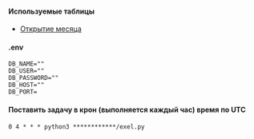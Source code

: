 #### Используемые таблицы
- [Открытие месяца](https://docs.google.com/spreadsheets/d/1eM9elG7gj4_KRCpTAGS-dcqbVVjCP7geidP0vzGHAlg/edit#gid=1601388241)

#### .env
```
DB_NAME=""
DB_USER=""
DB_PASSWORD=""
DB_HOST=""
DB_PORT=
```
#### Поставить задачу в крон (выполняется каждый час) время по UTC
```
0 4 * * * python3 ************/exel.py
```
